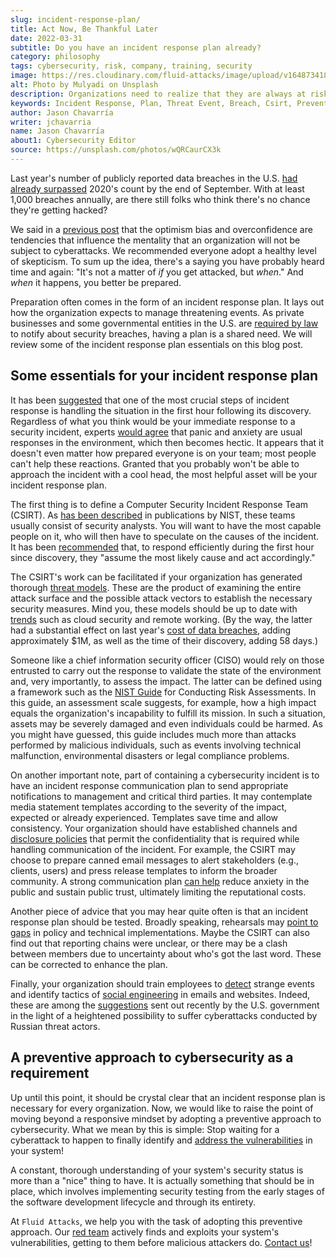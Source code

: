 ```yaml
---
slug: incident-response-plan/
title: Act Now, Be Thankful Later
date: 2022-03-31
subtitle: Do you have an incident response plan already?
category: philosophy
tags: cybersecurity, risk, company, training, security
image: https://res.cloudinary.com/fluid-attacks/image/upload/v1648734184/blog/incident-response-plan/cover_incident.webp
alt: Photo by Mulyadi on Unsplash
description: Organizations need to realize that they are always at risk of suffering cyberattacks and it is of utmost importance that they have a plan for when that happens.
keywords: Incident Response, Plan, Threat Event, Breach, Csirt, Prevention, Crisis, Ethical Hacking, Pentesting
author: Jason Chavarría
writer: jchavarria
name: Jason Chavarría
about1: Cybersecurity Editor
source: https://unsplash.com/photos/wQRCaurCX3k
---
```


Last year's number of publicly reported data breaches in the U.S.
[had already surpassed](https://notified.idtheftcenter.org/s/2021-q3-data-breach-analysis)
2020's count
by the end of September.
With at least 1,000 breaches annually,
are there still folks
who think there's no chance they're getting hacked?

We said in a [previous post](../optimism-bias/)
that the optimism bias and overconfidence are tendencies
that influence the mentality
that an organization will not be subject to cyberattacks.
We recommended everyone adopt a healthy level of skepticism.
To sum up the idea,
there's a saying you have probably heard time and again:
"It's not a matter of *if* you get attacked, but *when*."
And *when* it happens,
you better be prepared.

Preparation often comes in the form of an incident response plan.
It lays out
how the organization expects to manage threatening events.
As private businesses and some governmental entities
in the U.S.
are [required by law](https://www.ncsl.org/research/telecommunications-and-information-technology/security-breach-notification-laws.aspx)
to notify about security breaches,
having a plan is a shared need.
We will review some of the incident response plan essentials on this blog post.

## Some essentials for your incident response plan

It has been [suggested](https://thehackernews.com/2022/03/the-golden-hour-of-incident-response.html)
that one of the most crucial steps of incident response
is handling the situation in the first hour following its discovery.
Regardless of what you think would be
your immediate response to a security incident,
experts [would agree](https://www.csoonline.com/article/3646616/the-emotional-stages-of-a-data-breach-how-to-deal-with-panic-anger-and-guilt.html)
that panic and anxiety are usual responses in the environment,
which then becomes hectic.
It appears that it doesn't even matter
how prepared everyone is on your team;
most people can't help these reactions.
Granted
that you probably won't be able to approach the incident with a cool head,
the most helpful asset will be your incident response plan.

The first thing is to define
a Computer Security Incident Response Team (CSIRT).
As [has been described](https://csrc.nist.gov/glossary/term/computer_incident_response_team)
in publications by NIST,
these teams usually consist of security analysts.
You will want to have the most capable people on it,
who will then have to speculate on the causes of the incident.
It has been [recommended](https://thehackernews.com/2022/03/the-golden-hour-of-incident-response.html)
that,
to respond efficiently during the first hour since discovery,
they "assume the most likely cause and act accordingly."

The CSIRT's work can be facilitated
if your organization has generated thorough [threat models](https://www.techtarget.com/searchsecurity/post/5-steps-to-implement-threat-modeling-for-incident-response).
These are the product of examining the entire attack surface
and the possible attack vectors
to establish the necessary security measures.
Mind you,
these models should be up to date with [trends](../cybersecurity-trends-2021/)
such as cloud security and remote working.
(By the way,
the latter had a substantial effect on last year's [cost of data breaches](https://www.ibm.com/security/data-breach),
adding approximately $1M,
as well as the time of their discovery,
adding 58 days.)

Someone like a chief information security officer (CISO)
would rely on those entrusted to carry out the response
to validate the state of the environment and,
very importantly,
to assess the impact.
The latter can be defined using a framework
such as the [NIST Guide](https://nvlpubs.nist.gov/nistpubs/legacy/sp/nistspecialpublication800-30r1.pdf)
for Conducting Risk Assessments.
In this guide,
an assessment scale suggests,
for example,
how a high impact equals the organization's incapability
to fulfill its mission.
In such a situation,
assets may be severely damaged
and even individuals could be harmed.
As you might have guessed,
this guide includes much more than attacks performed by malicious individuals,
such as events involving technical malfunction,
environmental disasters
or legal compliance problems.

On another important note,
part of containing a cybersecurity incident is
to have an incident response communication plan
to send appropriate notifications to management
and critical third parties.
It may contemplate media statement templates
according to the severity of the impact,
expected or already experienced.
Templates save time and allow consistency.
Your organization should have established channels and [disclosure policies](../iso-iec-29147/)
that permit the confidentiality
that is required while handling communication of the incident.
For example,
the CSIRT may choose to prepare canned email messages
to alert stakeholders (e.g., clients, users)
and press release templates
to inform the broader community.
A strong communication plan [can help](https://www.secureworld.io/resources/youve-been-breached.-now-what)
reduce anxiety in the public and sustain public trust,
ultimately limiting the reputational costs.

Another piece of advice
that you may hear quite often is
that an incident response plan should be tested.
Broadly speaking,
rehearsals may [point to gaps](https://stephen-semmelroth.medium.com/learning-from-equifax-why-businesses-must-rehearse-incident-response-plan-e92cf024ce5f)
in policy and technical implementations.
Maybe the CSIRT can also find out
that reporting chains were unclear,
or there may be a clash between members
due to uncertainty about who's got the last word.
These can be corrected to enhance the plan.

Finally,
your organization should train employees
to [detect](../human-security-sensor/) strange events
and identify tactics of [social engineering](../social-engineering/)
in emails and websites.
Indeed,
these are among the [suggestions](../protection-recommendation-us/)
sent out recently by the U.S. government
in the light of a heightened possibility to suffer cyberattacks
conducted by Russian threat actors.

## A preventive approach to cybersecurity as a requirement

Up until this point,
it should be crystal clear
that an incident response plan is necessary for every organization.
Now,
we would like to raise the point
of moving beyond a responsive mindset
by adopting a preventive approach to cybersecurity.
What we mean by this is simple:
Stop waiting for a cyberattack to happen
to finally identify and [address the vulnerabilities](../../solutions/vulnerability-management/)
in your system!

A constant,
thorough understanding of your system's security status
is more than a "nice" thing to have.
It is actually something that should be in place,
which involves implementing security testing
from the early stages of the software development lifecycle
and through its entirety.

At `Fluid Attacks`,
we help you with the task of adopting this preventive approach.
Our [red team](../../solutions/red-teaming/) actively finds
and exploits your system's vulnerabilities,
getting to them before malicious attackers do.
[Contact us](../../contact-us/)\!
